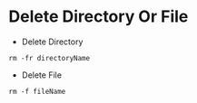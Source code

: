 # Delete Directory Or File

+ Delete Directory

```
rm -fr directoryName
```

+ Delete File

```
rm -f fileName
```

